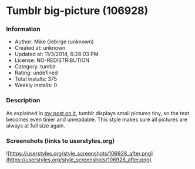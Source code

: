 # Tumblr big-picture (106928)

### Information
- Author: Mike Gebirge (unknown)
- Created at: unknown
- Updated at: 11/3/2014, 6:28:03 PM
- License: NO-REDISTRIBUTION
- Category: tumblr
- Rating: undefined
- Total installs: 375
- Weekly installs: 0


### Description
As explained in <a href="http://kedaiyis.tumblr.com/post/90357277638/why-tumblr-why">my post on it</a>, tumblr displays small pictures tiny, so the text becomes even tinier and unreadable. This style makes sure all pictures are always at full size again.


### Screenshots (links to userstyles.org)
![https://userstyles.org/style_screenshots/106928_after.png](https://userstyles.org/style_screenshots/106928_after.png)


